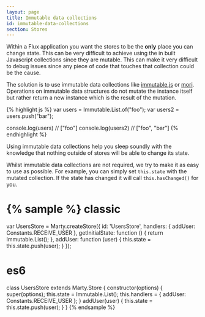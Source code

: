 ```yaml
---
layout: page
title: Immutable data collections
id: immutable-data-collections
section: Stores
---
```


Within a Flux application you want the stores to be the **only** place you can change state. This can be very difficult to achieve using the in built Javascript collections since they are mutable. This can make it very difficult to debug issues since any piece of code that touches that collection could be the cause.

The solution is to use immutable data collections like [immutable.js](http://facebook.github.io/immutable-js/) or [mori](http://swannodette.github.io/mori/). Operations on immutable data structures do not mutate the instance itself but rather return a new instance which is the result of the mutation.

{% highlight js %}
var users = Immutable.List.of("foo");
var users2 = users.push("bar");

console.log(users) // ["foo"]
console.log(users2) // ["foo", "bar"]
{% endhighlight %}

Using immutable data collections help you sleep soundly with the knowledge that nothing outside of stores will be able to change its state.

Whilst immutable data collections are not required, we try to make it as easy to use as possible. For example, you can simply set ``this.state`` with the mutated collection. If the state has changed it will call ``this.hasChanged()`` for you.

{% sample %}
classic
=======
var UsersStore = Marty.createStore({
  id: 'UsersStore',
  handlers: {
    addUser: Constants.RECEIVE_USER
  },
  getInitialState: function () {
    return Immutable.List();
  },
  addUser: function (user) {
    this.state = this.state.push(user);
  }
});

es6
===
class UsersStore extends Marty.Store {
  constructor(options) {
    super(options);
    this.state = Immutable.List();
    this.handlers = {
      addUser: Constants.RECEIVE_USER
    };
  }
  addUser(user) {
    this.state = this.state.push(user);
  }
}
{% endsample %}
